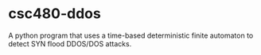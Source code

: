 # csc480-ddos
A python program that uses a time-based deterministic finite automaton to detect SYN flood DDOS/DOS attacks. 
